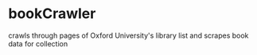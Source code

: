# bookCrawler
crawls through pages of Oxford University's library list and scrapes book data for collection
